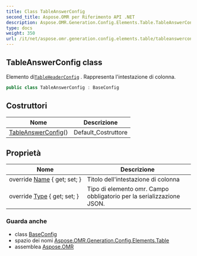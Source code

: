 ```yaml
---
title: Class TableAnswerConfig
second_title: Aspose.OMR per Riferimento API .NET
description: Aspose.OMR.Generation.Config.Elements.Table.TableAnswerConfig classe. Elemento diTableHeaderConfig . Rappresenta lintestazione di colonna.
type: docs
weight: 350
url: /it/net/aspose.omr.generation.config.elements.table/tableanswerconfig/
---
```

## TableAnswerConfig class

Elemento di[`TableHeaderConfig`](../tableheaderconfig/) . Rappresenta l'intestazione di colonna.

```csharp
public class TableAnswerConfig : BaseConfig
```

## Costruttori

| Nome | Descrizione |
| --- | --- |
| [TableAnswerConfig](tableanswerconfig/)() | Default_Costruttore |

## Proprietà

| Nome | Descrizione |
| --- | --- |
| override [Name](../../aspose.omr.generation.config.elements.table/tableanswerconfig/name/) { get; set; } | Titolo dell'intestazione di colonna |
| override [Type](../../aspose.omr.generation.config.elements.table/tableanswerconfig/type/) { get; set; } | Tipo di elemento omr. Campo obbligatorio per la serializzazione JSON. |

### Guarda anche

* class [BaseConfig](../../aspose.omr.generation.config/baseconfig/)
* spazio dei nomi [Aspose.OMR.Generation.Config.Elements.Table](../../aspose.omr.generation.config.elements.table/)
* assemblea [Aspose.OMR](../../)



